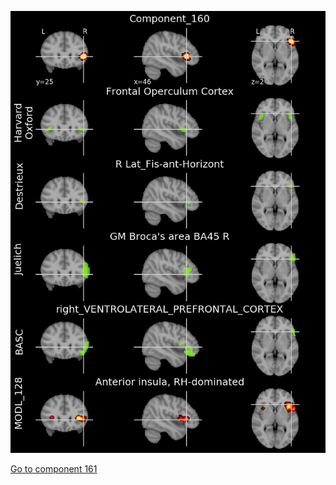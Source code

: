 ![160](preliminary/160.jpg "Component 160")

[Go to component 161](https://parietal-inria.github.io/MODL_atlas/256/161 "Component 161")
